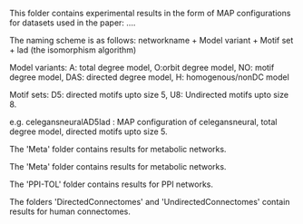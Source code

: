 This folder contains experimental results in the form of MAP configurations for datasets used in the paper: ....

The naming scheme is as follows: networkname + Model variant + Motif set + lad (the isomorphism algorithm)

Model variants: A: total degree model, O:orbit degree model, NO: motif degree model, DAS: directed degree model, H: homogenous/nonDC model 

Motif sets: D5: directed motifs upto size 5, U8: Undirected motifs upto size 8. 

e.g. celegansneuralAD5lad : MAP configuration of celegansneural, total degree model, directed motifs upto size 5. 

The 'Meta' folder contains results for metabolic networks. 


The 'Meta' folder contains results for metabolic networks. 

The 'PPI-TOL' folder contains results for PPI networks. 

The folders 'DirectedConnectomes' and 'UndirectedConnectomes' contain results for human connectomes. 